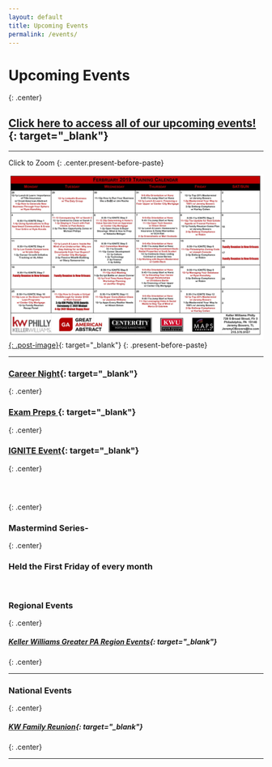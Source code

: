 ```yaml
---
layout: default
title: Upcoming Events
permalink: /events/
---
```


# Upcoming Events
{: .center}

## [Click here to access all of our upcoming events!](www.superbowers.com){: target="_blank"}

---

Click to Zoom
{: .center.present-before-paste}

[![](/uploads/february-2019-kw-philly-calendar.jpg){: .post-image}](https://s3.amazonaws.com/vyralmarketing/Jeremy+Bowers/February+2019+KW+Philly+Calendar.jpg){: target="_blank"}
{: .present-before-paste}

---

### [Career Night](https://www.eventbrite.com/e/career-night-at-kw-philly-tickets-56354471742){: target="_blank"}
{: .center}

### [Exam Preps ](https://www.eventbrite.com/e/real-estate-exam-prep-course-tickets-56139624127){: target="_blank"}
{: .center}

### [IGNITE Event](https://www.eventbrite.com/e/ignite-intensive-skills-to-spark-a-real-estate-career-tickets-56139755520){: target="_blank"}
{: .center}

### &nbsp;
{: .center}

### Mastermind Series-
{: .center}

### Held the First Friday of every month

&nbsp;

### Regional Events
{: .center}

##### [Keller Williams Greater PA Region Events](https://www.eventbrite.com/o/keller-williams-greater-pa-region-pa-southern-nj-de-4004241849){: target="_blank"}
{: .center}

---

### National Events
{: .center}

##### [KW Family Reunion](https://kwrievents.kw.com/ehome/index.php?eventid=356856&amp;){: target="_blank"}
{: .center}

---